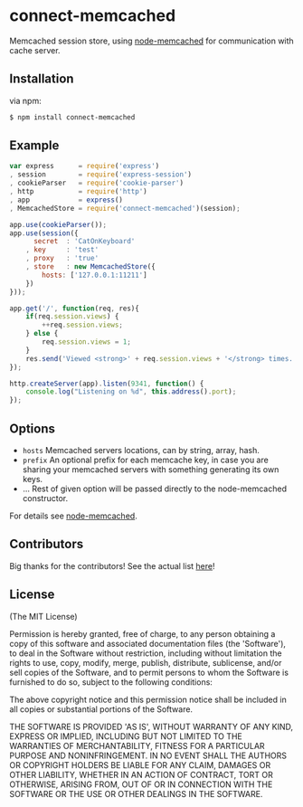 # connect-memcached

  Memcached session store, using [node-memcached](http://github.com/3rd-Eden/node-memcached) for communication with cache server.

## Installation

  via npm:

```bash
$ npm install connect-memcached
```

## Example
```javascript
var express      = require('express')
, session        = require('express-session')
, cookieParser   = require('cookie-parser')
, http           = require('http')
, app            = express()
, MemcachedStore = require('connect-memcached')(session);

app.use(cookieParser());
app.use(session({
      secret  : 'CatOnKeyboard'
    , key     : 'test'
    , proxy   : 'true'
    , store   : new MemcachedStore({
        hosts: ['127.0.0.1:11211']
    })
}));

app.get('/', function(req, res){
    if(req.session.views) {
        ++req.session.views;
    } else {
        req.session.views = 1;
    }
    res.send('Viewed <strong>' + req.session.views + '</strong> times.');
});

http.createServer(app).listen(9341, function() {
    console.log("Listening on %d", this.address().port);
});
```

## Options
- `hosts` Memcached servers locations, can by string, array, hash.
- `prefix` An optional prefix for each memcache key, in case you are sharing
           your memcached servers with something generating its own keys.
- ...     Rest of given option will be passed directly to the node-memcached constructor.

For details see [node-memcached](http://github.com/3rd-Eden/node-memcached).

## Contributors

Big thanks for the contributors! See the actual list [here](https://github.com/balor/connect-memcached/graphs/contributors)!

## License

(The MIT License)

Permission is hereby granted, free of charge, to any person obtaining
a copy of this software and associated documentation files (the
'Software'), to deal in the Software without restriction, including
without limitation the rights to use, copy, modify, merge, publish,
distribute, sublicense, and/or sell copies of the Software, and to
permit persons to whom the Software is furnished to do so, subject to
the following conditions:

The above copyright notice and this permission notice shall be
included in all copies or substantial portions of the Software.

THE SOFTWARE IS PROVIDED 'AS IS', WITHOUT WARRANTY OF ANY KIND,
EXPRESS OR IMPLIED, INCLUDING BUT NOT LIMITED TO THE WARRANTIES OF
MERCHANTABILITY, FITNESS FOR A PARTICULAR PURPOSE AND NONINFRINGEMENT.
IN NO EVENT SHALL THE AUTHORS OR COPYRIGHT HOLDERS BE LIABLE FOR ANY
CLAIM, DAMAGES OR OTHER LIABILITY, WHETHER IN AN ACTION OF CONTRACT,
TORT OR OTHERWISE, ARISING FROM, OUT OF OR IN CONNECTION WITH THE
SOFTWARE OR THE USE OR OTHER DEALINGS IN THE SOFTWARE.
